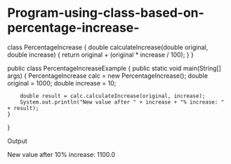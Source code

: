 # Program-using-class-based-on-percentage-increase-
class PercentageIncrease {
    double calculateIncrease(double original, double increase) {
        return original + (original * increase / 100);
    }
}

public class PercentageIncreaseExample {
    public static void main(String[] args) {
        PercentageIncrease calc = new PercentageIncrease();
        double original = 1000;
        double increase = 10;

        double result = calc.calculateIncrease(original, increase);
        System.out.println("New value after " + increase + "% increase: " + result);
    }
}

Output

New value after 10% increase: 1100.0
